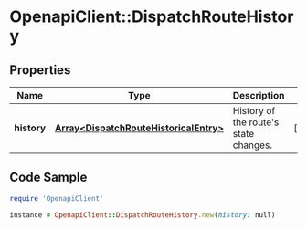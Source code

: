 # OpenapiClient::DispatchRouteHistory

## Properties
Name | Type | Description | Notes
------------ | ------------- | ------------- | -------------
**history** | [**Array&lt;DispatchRouteHistoricalEntry&gt;**](DispatchRouteHistoricalEntry.md) | History of the route&#39;s state changes. | [optional] 

## Code Sample

```ruby
require 'OpenapiClient'

instance = OpenapiClient::DispatchRouteHistory.new(history: null)
```


